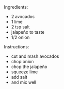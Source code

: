 Ingredients:
- 2 avocados
- 1 lime
- 2 tsp salt
- jalapeño to taste
- 1/2 onion

Instructions:
- cut and mash avocados
- chop onion
- chop the jalapeño
- squeeze lime
- add salt
- and mix well

